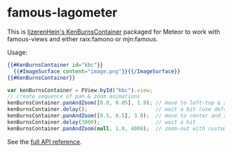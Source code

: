 # famous-lagometer

This is [IjzerenHein's
KenBurnsContainer](https://github.com/IjzerenHein/famous-kenburnscontainer)
packaged for Meteor to work with famous-views and either raix:famono or mjn:famous.

Usage:

```handlebars
{{#KenBurnsContainer id="kbc"}}
  {{#ImageSurface content="image.png"}}{{/ImageSurface}}
{{#KenBurnsContainer}}
```

```js
var kenBurnsContainer = FView.byId("kbc").view;
// create sequence of pan & zoom animations
kenBurnsContainer.panAndZoom([0.0, 0.05], 1.9); // move to left-top & zoom-in
kenBurnsContainer.delay();                      // wait a bit (use default delay)
kenBurnsContainer.panAndZoom([0.5, 0.5], 3.0);  // move to center and zoom-in further
kenBurnsContainer.delay(3000);                  // wait a bit
kenBurnsContainer.panAndZoom(null, 1.0, 4000);  // zoom-out with custom duration
```

See the [full API reference](https://github.com/IjzerenHein/famous-kenburnscontainer/blob/master/docs/KenBurnsContainer.md).
